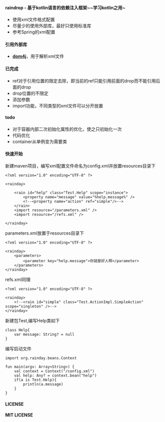 #### raindrop - 基于kotlin语言的依赖注入框架~~学习kotlin之用~
* 使用xml文件格式配置
* 尽量少的使用外部库，最好只使用标准库
* 参考Spring的xml配置

#### 引用外部库
*  **[dom4j](http://dom4j.github.io/)**，用于解析xml文件

#### 已完成
* ref对于引用位置的限定去除，即当前的ref只能引用前面的drop而不能引用后面的drop
* drop位置的不限定
* 添加参数
* import功能，不同类型的xml文件可以分开放置

#### todo
* 对于容器内部二次初始化属性的优化，使之只初始化一次
* 代码优化
* container从单例变为需要类

#### 快速开始
新建maven项目，编写xml配置文件命名为config.xml并放置resources目录下

```
<?xml version="1.0" encoding="UTF-8" ?>

<rainday>

    <rain id="help" class="Test.Help" scope="instance">
        <property name="message" value="%help.message%" />
        <!--<property name="action" ref="simple"/>-->
    </rain>
    <import resource="/parameters.xml" />
    <import resource="/refs.xml" />

</rainday>
```

parameters.xml放置于resources目录下

```
<?xml version="1.0" encoding="UTF-8" ?>

<rainday>
    <parameters>
        <parameter key="help.message">你就是好人啊</parameter>
    </parameters>
</rainday>

```

refs.xml同理
```
<?xml version="1.0" encoding="UTF-8" ?>

<rainday>
    <!--<rain id="simple" class="Test.ActionImpl.SimpleAction" scope="singleton" />-->
</rainday>
```

新建包Test,编写Help类如下

```
class Help{
    var message: String? = null
}
```

编写启动文件

```
import org.rainday.beans.Context

fun main(argv: Array<String>) {
    val context = Context("/config.xml")
    val help: Any? = context.bean("help")
    if(a is Test.Help){
        println(a.message)
    }
}
```

#### LICENSE
**MIT LICENSE**